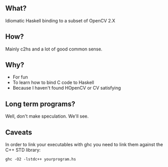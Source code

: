 ## What?

Idiomatic Haskell binding to a subset of OpenCV 2.X

## How?

Mainly c2hs and a lot of good common sense.

## Why?

* For fun
* To learn how to bind C code to Haskell
* Because I haven't found HOpenCV or CV satisfying

## Long term programs?

Well, don't make speculation. We'll see.

## Caveats

In order to link your executables with ghc you need to link them
against the C++ STD library:

```
ghc -O2 -lstdc++ yourprogram.hs
```
